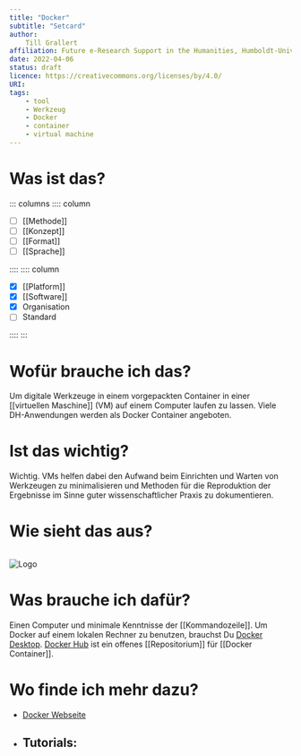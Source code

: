 ```yaml
---
title: "Docker"
subtitle: "Setcard"
author:
    Till Grallert
affiliation: Future e-Research Support in the Humanities, Humboldt-Universität zu Berlin
date: 2022-04-06
status: draft
licence: https://creativecommons.org/licenses/by/4.0/
URI:
tags:
    - tool
    - Werkzeug
    - Docker
    - container
    - virtual machine
---
```


# Was ist das?

::: columns
:::: column

- [ ] [[Methode]]
- [ ] [[Konzept]]
- [ ] [[Format]]
- [ ] [[Sprache]]

::::
:::: column

- [x] [[Platform]]
- [x] [[Software]]
- [x] Organisation
- [ ] Standard

::::
:::

<!-- kurze Beschreibung? -->

# Wofür brauche ich das?

Um digitale Werkzeuge in einem vorgepackten Container in einer [[virtuellen Maschine]] (VM) auf einem Computer laufen zu lassen. Viele DH-Anwendungen werden als Docker Container angeboten.

# Ist das wichtig?

Wichtig. VMs helfen dabei den Aufwand beim Einrichten und Warten von Werkzeugen zu minimalisieren und Methoden für die Reproduktion der Ergebnisse im Sinne guter wissenschaftlicher Praxis zu dokumentieren.

# Wie sieht das aus?
<!-- code snippets oder icon -->
```xml
```

![Logo](https://upload.wikimedia.org/wikipedia/commons/4/4e/Docker_%28container_engine%29_logo.svg)

# Was brauche ich dafür?

Einen Computer und minimale Kenntnisse der [[Kommandozeile]]. Um Docker auf einem lokalen Rechner zu benutzen, brauchst Du [Docker Desktop](https://www.docker.com/products/docker-desktop/). [Docker Hub](https://www.docker.com/products/docker-hub/) ist ein offenes [[Repositorium]] für [[Docker Container]].

# Wo finde ich mehr dazu?

- [Docker Webseite](https://www.docker.com)
- Tutorials:
    -
